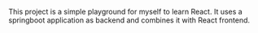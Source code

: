 This project is a simple playground for myself to learn React. It uses a springboot application as backend and 
combines it with React frontend.